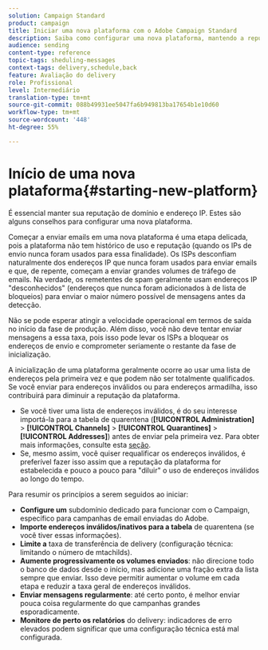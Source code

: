 ```yaml
---
solution: Campaign Standard
product: campaign
title: Iniciar uma nova plataforma com o Adobe Campaign Standard
description: Saiba como configurar uma nova plataforma, mantendo a reputação do seu domínio e endereço IP com o Adobe Campaign Standard.
audience: sending
content-type: reference
topic-tags: sheduling-messages
context-tags: delivery,schedule,back
feature: Avaliação do delivery
role: Profissional
level: Intermediário
translation-type: tm+mt
source-git-commit: 088b49931ee5047fa6b949813ba17654b1e10d60
workflow-type: tm+mt
source-wordcount: '448'
ht-degree: 55%

---
```



# Início de uma nova plataforma{#starting-new-platform}

É essencial manter sua reputação de domínio e endereço IP. Estes são alguns conselhos para configurar uma nova plataforma.

Começar a enviar emails em uma nova plataforma é uma etapa delicada, pois a plataforma não tem histórico de uso e reputação (quando os IPs de envio nunca foram usados para essa finalidade). Os ISPs desconfiam naturalmente dos endereços IP que nunca foram usados para enviar emails e que, de repente, começam a enviar grandes volumes de tráfego de emails. Na verdade, os remetentes de spam geralmente usam endereços IP &quot;desconhecidos&quot; (endereços que nunca foram adicionados à  de lista de bloqueios) para enviar o maior número possível de mensagens antes da detecção.

Não se pode esperar atingir a velocidade operacional em termos de saída no início da fase de produção. Além disso, você não deve tentar enviar mensagens a essa taxa, pois isso pode levar os ISPs a bloquear os endereços de envio e comprometer seriamente o restante da fase de inicialização.

A inicialização de uma plataforma geralmente ocorre ao usar uma lista de endereços pela primeira vez e que podem não ser totalmente qualificados. Se você enviar para endereços inválidos ou para endereços armadilha, isso contribuirá para diminuir a reputação da plataforma.
* Se você tiver uma lista de endereços inválidos, é do seu interesse importá-la para a tabela de quarentena (**[!UICONTROL Administration]** > **[!UICONTROL Channels]** > **[!UICONTROL Quarantines]** > **[!UICONTROL Addresses]**) antes de enviar pela primeira vez. Para obter mais informações, consulte esta [seção](../../sending/using/understanding-quarantine-management.md#identifying-quarantined-addresses-for-the-entire-platform).
* Se, mesmo assim, você quiser requalificar os endereços inválidos, é preferível fazer isso assim que a reputação da plataforma for estabelecida e pouco a pouco para &quot;diluir&quot; o uso de endereços inválidos ao longo do tempo.

Para resumir os princípios a serem seguidos ao iniciar:
* **Configure um** subdomínio dedicado para funcionar com o Campaign, específico para campanhas de email enviadas do Adobe.
* **Importe endereços inválidos/inativos para a tabela**  de quarentena (se você tiver essas informações).
* **Limite a** taxa de transferência de delivery (configuração técnica: limitando o número de mtachilds).
* **Aumente progressivamente os volumes enviados**: não direcione todo o banco de dados desde o início, mas adicione uma fração extra da lista sempre que enviar. Isso deve permitir aumentar o volume em cada etapa e reduzir a taxa geral de endereços inválidos.
* **Enviar mensagens regularmente**: até certo ponto, é melhor enviar pouca coisa regularmente do que campanhas grandes esporadicamente.
* **Monitore de perto os relatórios** do delivery: indicadores de erro elevados podem significar que uma configuração técnica está mal configurada.
